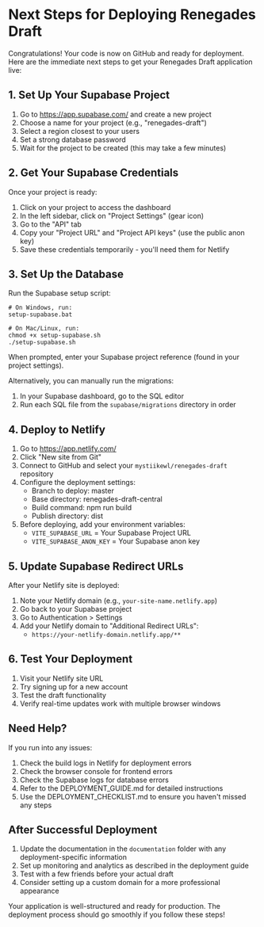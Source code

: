 # Next Steps for Deploying Renegades Draft

Congratulations! Your code is now on GitHub and ready for deployment. Here are the immediate next steps to get your Renegades Draft application live:

## 1. Set Up Your Supabase Project

1. Go to https://app.supabase.com/ and create a new project
2. Choose a name for your project (e.g., "renegades-draft")
3. Select a region closest to your users
4. Set a strong database password
5. Wait for the project to be created (this may take a few minutes)

## 2. Get Your Supabase Credentials

Once your project is ready:
1. Click on your project to access the dashboard
2. In the left sidebar, click on "Project Settings" (gear icon)
3. Go to the "API" tab
4. Copy your "Project URL" and "Project API keys" (use the public anon key)
5. Save these credentials temporarily - you'll need them for Netlify

## 3. Set Up the Database

Run the Supabase setup script:
```
# On Windows, run:
setup-supabase.bat

# On Mac/Linux, run:
chmod +x setup-supabase.sh
./setup-supabase.sh
```

When prompted, enter your Supabase project reference (found in your project settings).

Alternatively, you can manually run the migrations:
1. In your Supabase dashboard, go to the SQL editor
2. Run each SQL file from the `supabase/migrations` directory in order

## 4. Deploy to Netlify

1. Go to https://app.netlify.com/
2. Click "New site from Git"
3. Connect to GitHub and select your `mystiikewl/renegades-draft` repository
4. Configure the deployment settings:
   - Branch to deploy: master
   - Base directory: renegades-draft-central
   - Build command: npm run build
   - Publish directory: dist
5. Before deploying, add your environment variables:
   - `VITE_SUPABASE_URL` = Your Supabase Project URL
   - `VITE_SUPABASE_ANON_KEY` = Your Supabase anon key

## 5. Update Supabase Redirect URLs

After your Netlify site is deployed:
1. Note your Netlify domain (e.g., `your-site-name.netlify.app`)
2. Go back to your Supabase project
3. Go to Authentication > Settings
4. Add your Netlify domain to "Additional Redirect URLs":
   - `https://your-netlify-domain.netlify.app/**`

## 6. Test Your Deployment

1. Visit your Netlify site URL
2. Try signing up for a new account
3. Test the draft functionality
4. Verify real-time updates work with multiple browser windows

## Need Help?

If you run into any issues:

1. Check the build logs in Netlify for deployment errors
2. Check the browser console for frontend errors
3. Check the Supabase logs for database errors
4. Refer to the DEPLOYMENT_GUIDE.md for detailed instructions
5. Use the DEPLOYMENT_CHECKLIST.md to ensure you haven't missed any steps

## After Successful Deployment

1. Update the documentation in the `documentation` folder with any deployment-specific information
2. Set up monitoring and analytics as described in the deployment guide
3. Test with a few friends before your actual draft
4. Consider setting up a custom domain for a more professional appearance

Your application is well-structured and ready for production. The deployment process should go smoothly if you follow these steps!